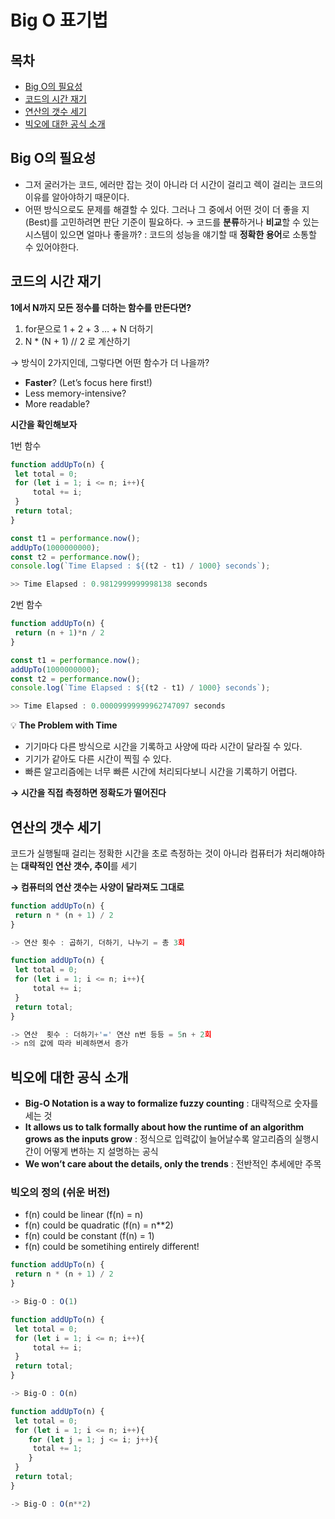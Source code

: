 # Big O 표기법

## 목차

- [Big O의 필요성](#big-o의-필요성)
- [코드의 시간 재기](#코드의-시간-재기)
- [연산의 갯수 세기](#연산의-갯수-세기)
- [빅오에 대한 공식 소개](#빅오에-대한-공식-소개)

## Big O의 필요성

- 그저 굴러가는 코드, 에러만 잡는 것이 아니라 더 시간이 걸리고 렉이 걸리는 코드의 이유를 알아야하기 때문이다.
- 어떤 방식으로도 문제를 해결할 수 있다. 그러나 그 중에서 어떤 것이 더 좋을 지(Best)를 고민하려면 판단 기준이 필요하다.
  → 코드를 **분류**하거나 **비교**할 수 있는 시스템이 있으면 얼마나 좋을까?
  : 코드의 성능을 얘기할 때 **정확한 용어**로 소통할 수 있어야한다.

## 코드의 시간 재기

**1에서 N까지 모든 정수를 더하는 함수를 만든다면?**

1. for문으로 1 + 2 + 3 … + N 더하기
2. N \* (N + 1) // 2 로 계산하기

→ 방식이 2가지인데, 그렇다면 어떤 함수가 더 나을까?

- **Faster**? (Let’s focus here first!)
- Less memory-intensive?
- More readable?

**시간을 확인해보자**

1번 함수

```jsx
function addUpTo(n) {
 let total = 0;
 for (let i = 1; i <= n; i++){
     total += i;
 }
 return total;
}

const t1 = performance.now();
addUpTo(1000000000);
const t2 = performance.now();
console.log(`Time Elapsed : ${(t2 - t1) / 1000} seconds`);

>> Time Elapsed : 0.9812999999998138 seconds
```

2번 함수

```jsx
function addUpTo(n) {
 return (n + 1)*n / 2
}

const t1 = performance.now();
addUpTo(1000000000);
const t2 = performance.now();
console.log(`Time Elapsed : ${(t2 - t1) / 1000} seconds`);

>> Time Elapsed : 0.00009999999962747097 seconds
```

💡 **The Problem with Time**

- 기기마다 다른 방식으로 시간을 기록하고 사양에 따라 시간이 달라질 수 있다.
- 기기가 같아도 다른 시간이 찍힐 수 있다.
- 빠른 알고리즘에는 너무 빠른 시간에 처리되다보니 시간을 기록하기 어렵다.

**→ 시간을 직접 측정하면 정확도가 떨어진다**

## 연산의 갯수 세기

코드가 실행될때 걸리는 정확한 시간을 초로 측정하는 것이 아니라 컴퓨터가 처리해야하는 **대략적인 연산 갯수, 추이**를 세기

**→ 컴퓨터의 연산 갯수는 사양이 달라져도 그대로**

```jsx
function addUpTo(n) {
 return n * (n + 1) / 2
}

-> 연산 횟수 : 곱하기, 더하기, 나누기 = 총 3회

function addUpTo(n) {
 let total = 0;
 for (let i = 1; i <= n; i++){
     total += i;
 }
 return total;
}

-> 연산  횟수 : 더하기+'=' 연산 n번 등등 = 5n + 2회
-> n의 값에 따라 비례하면서 증가
```

## 빅오에 대한 공식 소개

- **Big-O Notation is a way to formalize fuzzy counting** : 대략적으로 숫자를 세는 것
- **It allows us to talk formally about how the runtime of an algorithm grows as the inputs grow** : 정식으로 입력값이 늘어날수록 알고리즘의 실행시간이 어떻게 변하는 지 설명하는 공식
- **We won’t care about the details, only the trends** : 전반적인 추세에만 주목

### 빅오의 정의 (쉬운 버전)

- f(n) could be linear (f(n) = n)
- f(n) could be quadratic (f(n) = n\*\*2)
- f(n) could be constant (f(n) = 1)
- f(n) could be sometihing entirely different!

```jsx
function addUpTo(n) {
 return n * (n + 1) / 2
}

-> Big-O : O(1)

function addUpTo(n) {
 let total = 0;
 for (let i = 1; i <= n; i++){
     total += i;
 }
 return total;
}

-> Big-O : O(n)

function addUpTo(n) {
 let total = 0;
 for (let i = 1; i <= n; i++){
	for (let j = 1; j <= i; j++){
     total += 1;
	}
 }
 return total;
}

-> Big-O : O(n**2)

```
